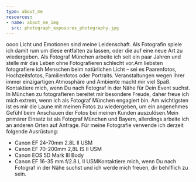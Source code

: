 ```yaml
---
type: about_me
resources: 
- name: about_me_img
  src: photograph_exposures_photography.jpg
---
```

oooo Licht und Emotionen sind meine Leidenschaft. Als Fotografin spiele ich damit rum um diese
entfalten zu lassen, oder die auf eine neue Art zu wiedergeben. Als Fotograf München arbeite ich
seit ein paar Jahren und stelle mir das Leben ohne Fotografieren schlecht vor.Am liebsten
fotografiere ich Menschen beim natürlichen Licht – sei es Paarenfotos, Hochzeitsfotos, Familienfotos
oder Portraits. Veranstaltungen wegen ihrer immer einzigartigen Atmosphäre und Ambiente macht mir
viel Spaß. Kontaktiere mich, wenn Du nach Fotograf in der Nähe für Dein Event suchst. In München zu
fotografieren bereitet mir besondere Freude, daher freue ich mich extrem, wenn ich als Fotograf
München engagiert bin. Am wichtigsten ist es mir die Laune mit meinen Fotos zu wiedergeben, um ein
angenehmes Gefühl beim Anschauen der Fotos bei meinen Kunden auszulösen.Mein primärer Einsatz ist
als Fotograf München und Bayern, allerdings arbeite ich an anderen Orten auf Anfrage. Für meine
Fotografie verwende ich derzeit folgende Ausrüstung:

- Canon EF 24-70mm 2.8L II USM
- Canon EF 70-200mm 2,8L IS II USM
- Canon EOS 5D Mark III Body
- Canon EF 16-35 mm f/2.8 L II USMKontaktiere mich, wenn Du nach Fotograf in der Nähe suchst und ich werde mich freuen, dir behilflich zu sein.


